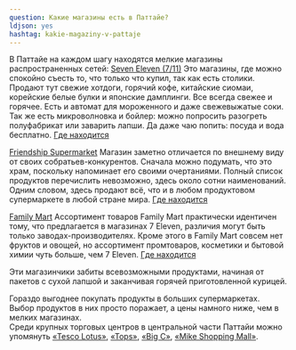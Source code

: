 ```yaml
---
question: Какие магазины есть в Паттайе?
ldjson: yes
hashtag: kakie-magaziny-v-pattaje
---
```


 В Паттайе на каждом шагу находятся мелкие магазины распространенных сетей:
 [Seven Eleven (7/11)](https://www.7-eleven.com)
 Это магазины, где можно спокойно съесть то, что только что купил, так как есть столики. Продают тут свежие хотдоги, горячий кофе, китайские сиомаи, корейские белые булки и японские дамплинги. Все всегда свежее и горячее. Есть и автомат для мороженного и даже свежевыжатые соки. Так же есть микроволновка и бойлер: можно попросить разогреть полуфабрикат или заварить лапши. Да даже чаю попить: посуда и вода бесплатно. [Где находится](https://www.google.com/maps/search/7-Eleven+pattaya/@12.9236561,100.8823793,13z/data=!3m1!4b1)
 
 [Friendship Supermarket](https://www.friendshipmart.com) 
 Магазин заметно отличается по внешнему виду от своих собратьев-конкурентов. Сначала можно подумать, что это храм, поскольку напоминает его своими очертаниями. Полный список продуктов перечислить невозможно, здесь около сотни наименований. Одним словом, здесь продают всё, что и в любом продуктовом супермаркете в любой стране мира. [Где находится](https://goo.gl/maps/wYV2d5Lm39pyfzvTA)
 
 [Family Mart](http://familymart.co.th/) 
 Ассортимент товаров Family Mart практически идентичен тому, что предлагается в магазинах 7 Eleven, различия могут быть только заводах-производителях. Кроме этого в Family Mart совсем нет фруктов и овощей, но ассортимент промтоваров, косметики и бытовой химии чуть больше, чем 7 Eleven.  [Где находится](https://www.google.ru/maps/search/+Family+Mart/@12.9177998,100.8820948,13.75z)
 
 Эти магазинчики забиты всевозможными продуктами, начиная от пакетов с сухой лапшой и заканчивая горячей приготовленной курицей.

 Гораздо выгоднее покупать продукты в больших супермаркетах.   
 Выбор продуктов в них просто поражает, а цены намного ниже, чем в мелких магазинах.   
 Среди крупных торговых центров в центральной части Паттайи можно упомянуть [«Tesco Lotus»](https://www.google.ru/maps/search/Tesco+Lotus/@12.9254573,100.8604485,15z/data=!3m1!4b1), [«Tops»](https://www.google.ru/maps/search/Tops/@12.9254571,100.8604485,15z/data=!3m1!4b1), [«Big C»](https://www.google.ru/maps/search/Big+C/@12.9254568,100.8604485,15z/data=!3m1!4b1), [«Mike Shopping Mall»](https://www.google.ru/maps/place/Mike+Shopping+Mall/@12.9321313,100.8782024,17z/data=!3m1!4b1!4m5!3m4!1s0x3102960fc7346c0f:0xe24c350134ee2ee3!8m2!3d12.9321313!4d100.8803911).
